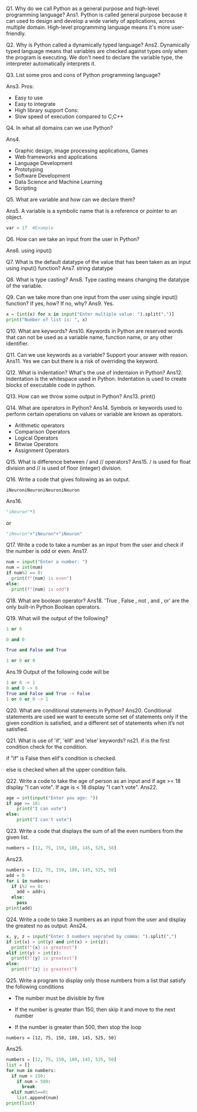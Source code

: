 Q1. Why do we call Python as a general purpose and high-level programming language?
Ans1. Python is called general purpose because it can used to design and develop a wide variety of applications, across multiple domain. High-level programming language means it's more user-friendly.

Q2. Why is Python called a dynamically typed language?
Ans2. Dynamically typed language means that variables are checked against types only when the program is executing. We don't need to declare the variable type, the interpreter automatically interprets it.

Q3. List some pros and cons of Python programming language?

Ans3.
Pros:
  - Easy to use
  - Easy to integrate
  - High library support
  Cons:
  - Slow speed of execution compared to C,C++


Q4. In what all domains can we use Python?

Ans4.
- Graphic design, image processing applications, Games
- Web frameworks and applications
- Language Development
- Prototyping
- Software Development
- Data Science and Machine Learning
- Scripting

Q5. What are variable and how can we declare them?

Ans5. A variable is a symbolic name that is a reference or pointer to an object.
```python
var = 17  #Example
```

Q6. How can we take an input from the user in Python?

Ans6. using input()

Q7. What is the default datatype of the value that has been taken as an input using input() function?
Ans7. string datatype

Q8. What is type casting?
Ans8. Type casting means changing the datatype of the variable.

Q9. Can we take more than one input from the user using single input() function? If yes, how? If no, why?
Ans9. Yes.
```python
x = [int(x) for x in input("Enter multiple value: ").split(",")]
print("Number of list is: ", x)
```
Q10. What are keywords?
Ans10. Keywords in Python are reserved words that can not be used as a variable name, function name, or any other identifier.

Q11. Can we use keywords as a variable? Support your answer with reason.
Ans11. Yes we can but there is a risk of overriding the keyword.

Q12. What is indentation? What's the use of indentaion in Python?
Ans12. Indentation is the whitespace used in Python. Indentation is used to create blocks of executable code in python.

Q13. How can we throw some output in Python?
Ans13. print()

Q14. What are operators in Python?
Ans14. Symbols or keywords used to perform certain operations on values or variable are known as operators.
- Arithmetic operators
- Comparison Operators
- Logical Operators
- Bitwise Operators
- Assignment Operators


Q15. What is difference between / and // operators?
Ans15. / is used for float division and // is used of floor (integer) division.

Q16. Write a code that gives following as an output.
```
iNeuroniNeuroniNeuroniNeuron
```
Ans16.
```python
"iNeuron"*3
```
or
```python
"iNeuron"+"iNeuron"+"iNeuron"
```

Q17. Write a code to take a number as an input from the user and check if the number is odd or even.
Ans17.
```python
num = input("Enter a number: ")
num = int(num)
if num%2 == 0:
  print(f"{num} is even")
else:
  print(f"{num} is odd")
```

Q18. What are boolean operator?
Ans18. 'True , False , not , and , or' are the only built-in Python Boolean operators.

Q19. What will the output of the following?
```python
1 or 0

0 and 0

True and False and True

1 or 0 or 0
```
Ans.19 Output of the following code will be
```python
1 or 0 -> 1
0 and 0 -> 0
True and False and True -> False
1 or 0 or 0 -> 1
```

Q20. What are conditional statements in Python?
Ans20. Conditional statements are used we want to execute some set of statements only if the given condition is satisfied, and a different set of statements when it’s not satisfied.


Q21. What is use of 'if', 'elif' and 'else' keywords?
ns21. if is the first condition check for the condition.

if "if" is False then elif's condition is checked.

else is checked when all the upper condition fails.


Q22. Write a code to take the age of person as an input and if age >= 18 display "I can vote". If age is < 18 display "I can't vote".
Ans22.
```python
age = int(input("Enter you age: "))
if age >= 18:
    print("I can vote")
else:
    print("I can't vote")
```

Q23. Write a code that displays the sum of all the even numbers from the given list.
```python
numbers = [12, 75, 150, 180, 145, 525, 50]
```
Ans23.
```python
numbers = [12, 75, 150, 180, 145, 525, 50]
add = 0
for i in numbers:
  if i%2 == 0:
    add = add+i
  else:
    pass
print(add)
```

Q24. Write a code to take 3 numbers as an input from the user and display the greatest no as output.
Ans24.
```python
x, y, z = input("Enter 3 numbers seprated by comma: ").split(",")
if int(x) > int(y) and int(x) > int(z):
  print(f"{x} is greatest")
elif int(y) > int(z):
  print(f"{y} is greatest")
else:
  print(f"{z} is greatest")

```



Q25. Write a program to display only those numbers from a list that satisfy the following conditions

- The number must be divisible by five

- If the number is greater than 150, then skip it and move to the next number

- If the number is greater than 500, then stop the loop
```
numbers = [12, 75, 150, 180, 145, 525, 50]
```
Ans25.
```python
numbers = [12, 75, 150, 180, 145, 525, 50]
list = []
for num in numbers:
  if num > 150:
    if num > 500:
      break
  elif num%5==0:
    list.append(num)
print(list)